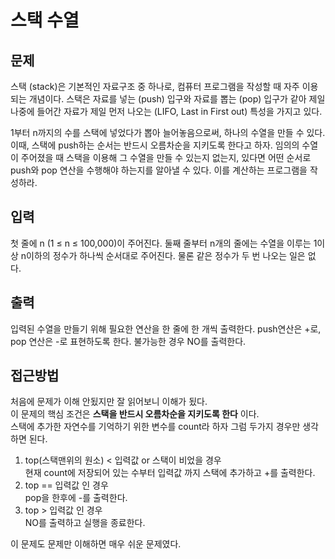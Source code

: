 # 스택 수열
## 문제
스택 (stack)은 기본적인 자료구조 중 하나로, 컴퓨터 프로그램을 작성할 때 자주 이용되는 개념이다. 스택은 자료를 넣는 (push) 입구와 자료를 뽑는 (pop) 입구가 같아 제일 나중에 들어간 자료가 제일 먼저 나오는 (LIFO, Last in First out) 특성을 가지고 있다.

1부터 n까지의 수를 스택에 넣었다가 뽑아 늘어놓음으로써, 하나의 수열을 만들 수 있다. 이때, 스택에 push하는 순서는 반드시 오름차순을 지키도록 한다고 하자. 임의의 수열이 주어졌을 때 스택을 이용해 그 수열을 만들 수 있는지 없는지, 있다면 어떤 순서로 push와 pop 연산을 수행해야 하는지를 알아낼 수 있다. 이를 계산하는 프로그램을 작성하라.

   
## 입력
첫 줄에 n (1 ≤ n ≤ 100,000)이 주어진다. 둘째 줄부터 n개의 줄에는 수열을 이루는 1이상 n이하의 정수가 하나씩 순서대로 주어진다. 물론 같은 정수가 두 번 나오는 일은 없다.

## 출력
입력된 수열을 만들기 위해 필요한 연산을 한 줄에 한 개씩 출력한다. push연산은 +로, pop 연산은 -로 표현하도록 한다. 불가능한 경우 NO를 출력한다.

## 접근방법
처음에 문제가 이해 안됬지만 잘 읽어보니 이해가 됬다.   
이 문제의 핵심 조건은 __스택을 반드시 오름차순을 지키도록 한다__ 이다.   
스택에 추가한 자연수를 기억하기 위한 변수를 count라 하자
그럼 두가지 경우만 생각하면 된다.   
1. top(스택맨위의 원소) < 입력값  or 스택이 비었을 경우   
현재 count에 저장되어 있는 수부터 입력값 까지 스택에 추가하고 +를 출력한다.   
2. top == 입력값 인 경우   
pop을 한후에 -를 출력한다.   
3. top > 입력값 인 경우   
NO를 출력하고 실행을 종료한다.   
   
이 문제도 문제만 이해하면 매우 쉬운 문제였다.   

